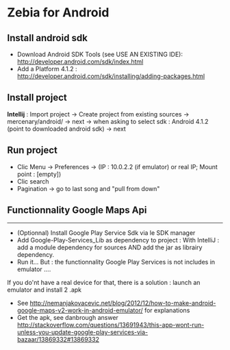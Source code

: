 Zebia for Android
=================

Install android sdk
-------
- Download Android SDK Tools (see USE AN EXISTING IDE): http://developer.android.com/sdk/index.html
- Add a Platform 4.1.2 : http://developer.android.com/sdk/installing/adding-packages.html

Install project
-------
**Intellij** : Import project -> Create project from existing sources -> mercenary/android/  -> next -> when asking to select sdk : Android 4.1.2 (point to downloaded android sdk) -> next

Run project
-------
- Clic Menu -> Preferences -> (IP : 10.0.2.2 (if emulator) or real IP; Mount point : [empty])
- Clic search
- Pagination -> go to last song and "pull from down"


Functionnality Google Maps Api
-------------------------------
-------------------------------
- (Optionnal) Install Google Play Service Sdk via le SDK manager
- Add Google-Play-Services_Lib as dependency to project :
With IntelliJ : add a module dependency for sources AND add the   jar as librairy dependency.
- Run it... But : the functionnality Google Play Services is not includes in emulator ....
 

If you do'nt have a real device for that, there is a solution : launch an emulator and install 2 .apk
- See http://nemanjakovacevic.net/blog/2012/12/how-to-make-android-google-maps-v2-work-in-android-emulator/ for explanations
- Get the apk, see danbrough answer http://stackoverflow.com/questions/13691943/this-app-wont-run-unless-you-update-google-play-services-via-bazaar/13869332#13869332
